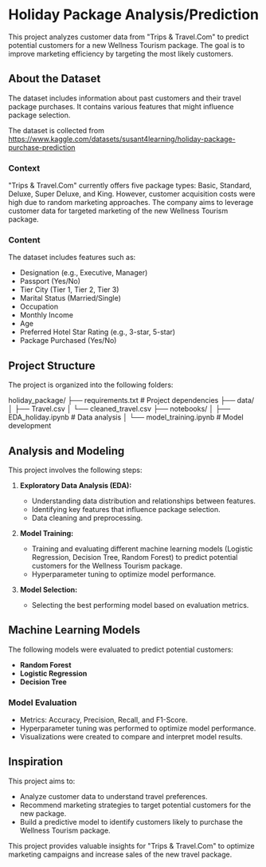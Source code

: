# Holiday Package Analysis/Prediction

This project analyzes customer data from "Trips & Travel.Com" to predict potential customers for a new Wellness Tourism package. The goal is to improve marketing efficiency by targeting the most likely customers.

## About the Dataset

The dataset includes information about past customers and their travel package purchases. It contains various features that might influence package selection.

The dataset is collected from https://www.kaggle.com/datasets/susant4learning/holiday-package-purchase-prediction

### Context

"Trips & Travel.Com" currently offers five package types: Basic, Standard, Deluxe, Super Deluxe, and King. However, customer acquisition costs were high due to random marketing approaches. The company aims to leverage customer data for targeted marketing of the new Wellness Tourism package.

### Content

The dataset includes features such as:

* Designation (e.g., Executive, Manager)
* Passport (Yes/No)
* Tier City (Tier 1, Tier 2, Tier 3)
* Marital Status (Married/Single)
* Occupation
* Monthly Income
* Age
* Preferred Hotel Star Rating (e.g., 3-star, 5-star)
* Package Purchased (Yes/No)

## Project Structure

The project is organized into the following folders:

holiday_package/
├── requirements.txt            # Project dependencies
├── data/
│   ├── Travel.csv
│   └── cleaned_travel.csv
├── notebooks/
│   ├── EDA_holiday.ipynb        # Data analysis
│   └── model_training.ipynb   # Model development

## Analysis and Modeling

This project involves the following steps:

1. **Exploratory Data Analysis (EDA):**
    * Understanding data distribution and relationships between features.
    * Identifying key features that influence package selection.
    * Data cleaning and preprocessing.

2. **Model Training:**
    * Training and evaluating different machine learning models (Logistic Regression, Decision Tree, Random Forest) to predict potential customers for the Wellness Tourism package.
    * Hyperparameter tuning to optimize model performance.

3. **Model Selection:**
    * Selecting the best performing model based on evaluation metrics.
  

## Machine Learning Models  
The following models were evaluated to predict potential customers:  
- **Random Forest**  
- **Logistic Regression**  
- **Decision Tree**  

### Model Evaluation  
- Metrics: Accuracy, Precision, Recall, and F1-Score.  
- Hyperparameter tuning was performed to optimize model performance.  
- Visualizations were created to compare and interpret model results.  



## Inspiration

This project aims to:

* Analyze customer data to understand travel preferences.
* Recommend marketing strategies to target potential customers for the new package.
* Build a predictive model to identify customers likely to purchase the Wellness Tourism package.

This project provides valuable insights for "Trips & Travel.Com" to optimize marketing campaigns and increase sales of the new travel package.
